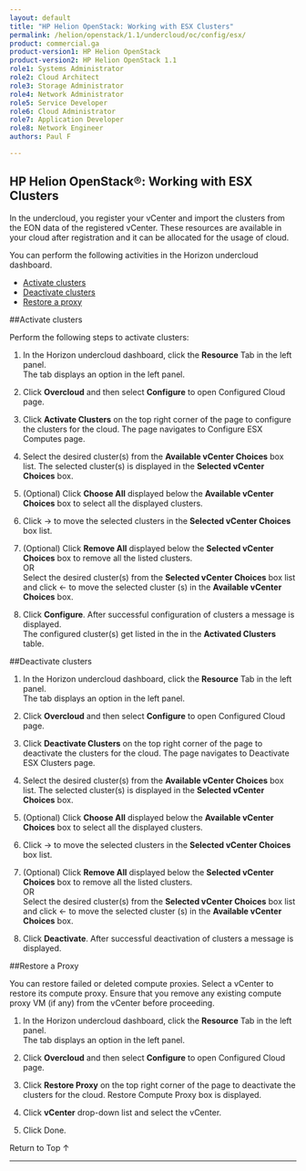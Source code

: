 ```yaml
---
layout: default
title: "HP Helion OpenStack: Working with ESX Clusters"
permalink: /helion/openstack/1.1/undercloud/oc/config/esx/
product: commercial.ga
product-version1: HP Helion OpenStack
product-version2: HP Helion OpenStack 1.1
role1: Systems Administrator 
role2: Cloud Architect 
role3: Storage Administrator 
role4: Network Administrator 
role5: Service Developer 
role6: Cloud Administrator 
role7: Application Developer 
role8: Network Engineer 
authors: Paul F

---
```

<!--PUBLISHED-->


<script>

function PageRefresh {
onLoad="window.refresh"
}

PageRefresh();

</script>

<!---
<p style="font-size: small;"> <a href="/helion/openstack/1.1/install-beta/prereqs/">&#9664; PREV</a> | <a href="/helion/openstack/1.1/install-beta-overview/">&#9650; UP</a> | <a href="/helion/openstack/1.1/install-beta/vsa/">NEXT &#9654;</a> </p> --->

## HP Helion OpenStack&#174;: Working with ESX Clusters
 
In the undercloud, you register your vCenter and import the clusters from the EON data of the registered vCenter. These resources are available in your cloud after registration and it can be allocated for the usage of cloud. 

You can perform the following activities in the Horizon undercloud dashboard.

* [Activate clusters](#activate-cluster)
* [Deactivate clusters](#deactivate-cluster)
* [Restore a proxy](#restore-proxy) 

 
##Activate clusters<a name="activate-cluster"></a>

Perform the following steps to activate clusters:

1. In the Horizon undercloud dashboard, click the **Resource** Tab in the left panel.<br> The tab displays an option in the left panel.

2. Click **Overcloud** and then select **Configure** to open Configured Cloud page. 

3. Click **Activate Clusters** on the top right corner of the page to configure the clusters for the cloud. The page navigates to Configure ESX Computes page.

4. Select the desired cluster(s) from the **Available vCenter Choices** box list. The selected cluster(s) is displayed in the **Selected vCenter Choices** box.

5. (Optional) Click **Choose All** displayed below the **Available vCenter Choices** box to select all the  displayed clusters.

6. Click  &rarr; to move the selected clusters in the **Selected vCenter Choices** box list. 

7. (Optional) Click **Remove All** displayed  below the **Selected vCenter Choices** box to remove all the listed clusters. <br>OR<br> Select the desired cluster(s) from the **Selected vCenter Choices** box list and click &larr; to move the selected cluster (s) in the **Available vCenter Choices** box.

5. Click **Configure**. After successful configuration of clusters a message is displayed. <br>The configured cluster(s) get listed in the in the **Activated Clusters** table.

##Deactivate clusters<a name="deactivate-cluster"></a>

1. In the Horizon undercloud dashboard, click the **Resource** Tab in the left panel.<br> The tab displays an option in the left panel.

2. Click **Overcloud** and then select **Configure** to open Configured Cloud page. 

3. Click **Deactivate Clusters** on the top right corner of the page to deactivate the clusters for the cloud. The page navigates to Deactivate ESX Clusters page.

4. Select the desired cluster(s) from the **Available vCenter Choices** box list. The selected cluster(s) is displayed in the **Selected vCenter Choices** box.

5. (Optional) Click **Choose All** displayed below the **Available vCenter Choices** box to select all the  displayed clusters.

6. Click  &rarr; to move the selected clusters in the **Selected vCenter Choices** box list. 

7. (Optional) Click **Remove All** displayed  below the **Selected vCenter Choices** box to remove all the listed clusters. <br>OR<br> Select the desired cluster(s) from the **Selected vCenter Choices** box list and click &larr; to move the selected cluster (s) in the **Available vCenter Choices** box.

5. Click **Deactivate**. After successful deactivation of clusters a message is displayed. 


##Restore a Proxy<a name="restore-proxy"></a>

You can restore failed or deleted compute proxies. Select a vCenter to restore its compute proxy. Ensure that you remove any existing compute proxy VM (if any) from the vCenter before proceeding.

1. In the Horizon undercloud dashboard, click the **Resource** Tab in the left panel.<br> The tab displays an option in the left panel.

2. Click **Overcloud** and then select **Configure** to open Configured Cloud page. 

3. Click **Restore Proxy** on the top right corner of the page to deactivate the clusters for the cloud. Restore Compute Proxy box is displayed.
4. Click **vCenter** drop-down list and select the vCenter. 
5.  Click Done.



<a href="#top" style="padding:14px 0px 14px 0px; text-decoration: none;"> Return to Top &#8593; </a>

----
